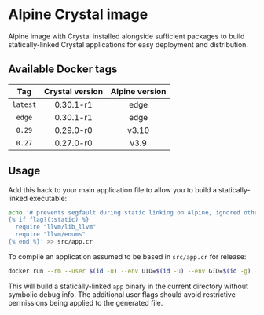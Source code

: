 # Alpine Crystal image

Alpine image with Crystal installed alongside sufficient packages to build statically-linked Crystal applications for easy deployment and distribution.

## Available Docker tags

|    Tag    | Crystal version  | Alpine version |
|   :---:   |      :---:       |     :---:      |
| `latest`  |     0.30.1-r1    |     edge       |
| `edge`    |     0.30.1-r1    |     edge       |
| `0.29`    |     0.29.0-r0    |     v3.10      |
| `0.27`    |     0.27.0-r0    |     v3.9       |

## Usage

Add this hack to your main application file to allow you to build a statically-linked executable:

```sh
echo '# prevents segfault during static linking on Alpine, ignored otherwise
{% if flag?(:static) %}
  require "llvm/lib_llvm"
  require "llvm/enums"
{% end %}' >> src/app.cr
```

To compile an application assumed to be based in `src/app.cr` for release:

```sh
docker run --rm --user $(id -u) --env UID=$(id -u) --env GID=$(id -g) -it -v $PWD:/app -w /app pgeraghty/alpine-crystal:latest crystal build --static --release --no-debug src/app.cr
```

This will build a statically-linked `app` binary in the current directory without symbolic debug info. The additional user flags should avoid restrictive permissions being applied to the generated file.
